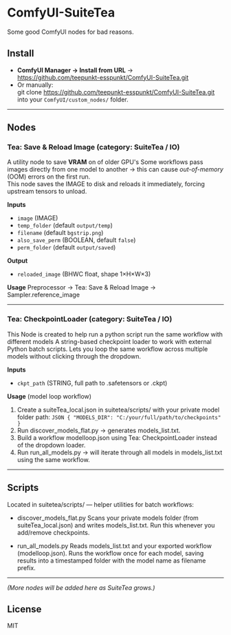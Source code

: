 # ComfyUI-SuiteTea

Some good ComfyUI nodes for bad reasons.

## Install
- **ComfyUI Manager → Install from URL** →  
  https://github.com/teepunkt-esspunkt/ComfyUI-SuiteTea.git
- Or manually:  
  git clone https://github.com/teepunkt-esspunkt/ComfyUI-SuiteTea.git  
  into your `ComfyUI/custom_nodes/` folder.

---

## Nodes

### Tea: Save & Reload Image (category: SuiteTea / IO)

A utility node to save **VRAM** on of older GPU's
Some workflows pass images directly from one model to another → this can cause *out-of-memory* (OOM) errors on the first run.  
This node saves the IMAGE to disk and reloads it immediately, forcing upstream tensors to unload.

**Inputs**
- `image` (IMAGE)  
- `temp_folder` (default `output/temp`)  
- `filename` (default `bgstrip.png`)  
- `also_save_perm` (BOOLEAN, default `false`)  
- `perm_folder` (default `output/saved`)  

**Output**
- `reloaded_image` (BHWC float, shape 1×H×W×3)

**Usage**
Preprocessor → Tea: Save & Reload Image → Sampler.reference_image

---

### Tea: CheckpointLoader (category: SuiteTea / IO)

This Node is created to help run a python script run the same workflow with different models
A string-based checkpoint loader to work with external Python batch scripts.
Lets you loop the same workflow across multiple models without clicking through the dropdown.

**Inputs**
- `ckpt_path` (STRING, full path to .safetensors or .ckpt)  

**Usage** (model loop workflow)
1. Create a suiteTea_local.json in suitetea/scripts/ with your private model folder path: 
```JSON { "MODELS_DIR": "C:/your/full/path/to/checkpoints" }```
2. Run discover_models_flat.py → generates models_list.txt.
3. Build a workflow modelloop.json using Tea: CheckpointLoader instead of the dropdown loader.
4. Run run_all_models.py → will iterate through all models in models_list.txt using the same workflow.

---

## Scripts

Located in suitetea/scripts/ — helper utilities for batch workflows:

- discover_models_flat.py
  Scans your private models folder (from suiteTea_local.json) and writes models_list.txt.
Run this whenever you add/remove checkpoints.

- run_all_models.py
  Reads models_list.txt and your exported workflow (modelloop.json).
  Runs the workflow once for each model, saving results into a timestamped folder with the model name as filename prefix.

---

*(More nodes will be added here as SuiteTea grows.)*

## License
MIT
